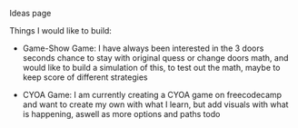 Ideas page

Things I would like to build:
- Game-Show Game:
  I have always been interested in the 3 doors seconds chance to stay with original quess or change doors math, and would like to build a simulation of this, to test out the math, maybe to keep score of different strategies

- CYOA Game:
I am currently creating a CYOA game on freecodecamp and want to create my own with what I learn, but add visuals with what is happening, aswell as more options and paths todo
